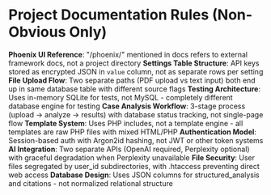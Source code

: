 # Project Documentation Rules (Non-Obvious Only)

**Phoenix UI Reference**: "/phoenix/" mentioned in docs refers to external framework docs, not a project directory
**Settings Table Structure**: API keys stored as encrypted JSON in `value` column, not as separate rows per setting
**File Upload Flow**: Two separate paths (PDF upload vs text input) both end up in same database table with different source flags
**Testing Architecture**: Uses in-memory SQLite for tests, not MySQL - completely different database engine for testing
**Case Analysis Workflow**: 3-stage process (upload → analyze → results) with database status tracking, not single-page flow
**Template System**: Uses PHP includes, not a template engine - all templates are raw PHP files with mixed HTML/PHP
**Authentication Model**: Session-based auth with Argon2id hashing, not JWT or other token systems
**AI Integration**: Two separate APIs (OpenAI required, Perplexity optional) with graceful degradation when Perplexity unavailable
**File Security**: User files segregated by user_id subdirectories, with .htaccess preventing direct web access
**Database Design**: Uses JSON columns for structured_analysis and citations - not normalized relational structure